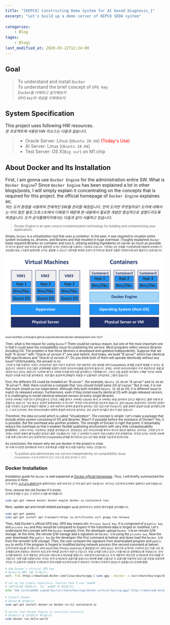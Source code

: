 ```yaml
---
title: "[KEPCO] Constructing Demo System for AI based Diagnosis_1"
excerpt: "Let's build up a demo server of KEPCO SEDA system"

categories:
    - Blog
tages:
    - Blogs
last_modified_at: 2020-03-22T12:24:00
---
```


## Goal
> To understand and install `Docker`  
> To understand the brief concept of `GPG key`  
> <small>*Docker를 이해하고 설치해보자*</small>  
> <small>*GPG key의 개념을 이해해보자*</small>

## System Specification
This project uses following HW resources.   
<small>*본 프로젝트에 사용된 HW 리소스는 다음과 같습니다.*</small>  

> - Oracle Server: Linux (`Ubuntu 20.04`) <span style="color:red">(Today's Use)</span>
> - AI Server: Linux (`Ubuntu 18.04`)
> - Test Server: OS X(`Big sur`) on M1 chip

## About Docker and Its Installation
First, I am gonna use `Docker Engine` for the administration entire SW. What is `Docker Engine`? Since `Docker Engine` has been explained a lot in other blogs/posts, I will simply explain it concentrating on the concepts that is required for this project. the official homepage of `Docker Engine` explaines as;  
<small>*저는 도커 환경을 사용하여 전체적인 SW를 관리할 예정입니다. 먼저 도커란 무엇일까요? 도커에 대해서는 이미 많은 블로그/포스트에서 다뤄왔기 때문에 본 내용에서 필요한 개념만 중심적으로 설명드리도록 하겠습니다. 도커 공식홈페이지에서는 다음과 같이 서울하고 있습니다.*<small>

> Docker Engine is an open source containerization technology for building and containerizing your applications. 

Simply, `Docker` is a *virtualization tool* that uses a *container*. In the past, it was required to virualize entire system including os, driveres, and libraries and that resulted in huge overhead. (Toughly explained) `Docker` loads required libraries on container and runs it, utilizing existing ingredients on server as much as possible.  
<small>*자 여기서 필요한 개념 위주로 쉽게 설명하면 도커는 *컨테이너*를 사용하는 *가상화도구*입니다. 기존에는 OS 전체를 가상화해야했기때문에 오버헤드가 상당했는데요, (거칠게 설명하면) 도커는 활용할 수 있는건 기존꺼를 최대한 쓰면서 추가적으로 필요한 것들만 컨테이너에 담아 돌린다고 보면 됩니다.*</small>

<img src="/images/2021-03-22-demo_system_1_fig1.png" alt="drawing" width="600"/>  
<small>[source](https://changhoi.github.io/posts/docker/docker-development-env-(1)/)*</small>

Then, what is the reason for using `Docker`? There could be various reason, but one of the most important one is that it could ease the compatibility issue for publishing the service. Most programs refers various libraries including OS. The problem is that *these libraries is developed and updated independently*. Suppose that we built *"A server"* with *"Oracle of version X"* one year before. And today, we build *"B server"* which has identical HW specificatons and *"Oracle of version X"*. Do you think both of them will operate identically without any issue? Unfortunately, the answer is no.  
<small>*그러면 도커를 이용하는 이유는 무엇일까요? 많은 이유가 있겠지만 가장 대표적인 것은 배포를 위한 Compatibility 문제를 손쉽게 해결할 수 있다는 점일겁니다. 대부분의 프로그램은 운영체제를 포함한 다양한 라이브러리들을 참조하게 될겁니다. 문제는 이러한 라이브러리들이 각각 독립적으로 개발/업데이트 되고 있다는 점입니다. 1년전에 제가 A 서버에 오라클 버전 X를 설치했다고 가정해봅시다. 그리고 오늘 동일한 하드웨어 스펙을 가진 B 서버에 똑같은 오라클 버전 X를 설치해보죠. 과연 둘은 동일하게 문제없이 작동할 수 있을까요? 안타깝게도 그렇지 않습니다.*</small> 

First, the different OS could be installed on *"B server"*. (for example, `Ubuntu 16.04` on *"A server"* and `18.04` on *"B server"*). Well, there could be a complain that *"you should install same OS of course."* But in real, it is not that much simple as our expectation. Although they both installed `Ubuntu 16.04` as OS, it is different issue to match its released version. Furthermore, even if they install exactly identical OS with single released version, it is challenging to install identical released version of every single libraries.  
<small>*먼저 B 서버에는 다른 OS가 깔려있을수도 있지요. (예를 들어 A 서버에는 Ubuntu 16이, B 서버에는 18일 설치되어 있다고 해봅시다.) 물론 이렇게 반문할수도 있습니다. *"OS 정도는 당연히 맞춰줘야하는거 아니야?"* 하지만 이게 생각만큼 단순하지 않습니다. 같은 Ubuntu 16일지라도 지속적인 업데이트를 거치면서 조금씩 변해왔기 때문에 그 세부 버전까지 완벽히 동일하게 설치하는 것은 조금 다른 이슈입니다. 설령 정확히 동일한 OS를 설치했다고해도 그 속의 드라이버, 여러 라이브러리들이 정확히 동일한 버전으로 설치되는 것은 상당히 번거롭고 변수가 많은 일입니다.*</small>

Therefore, the idea occured which is called *"Virualization"*. The concept is simple: Let's make a package that include entire system consisting of OS and libraries. Wasn't if possbile before the existance of Docker? Yes, it is possible. But the overhead was another problem. The strength of Docker is right that point: it remarkably reduce the overhead so that it enables flesible publishing environment with very little compatiasability problem.
<small>*그래서 우리는 가상화라는 방법을 생각해냅니다. 연관성있는 모든 라이브러리를 묶어서 하나의 세트로 배포하는 것이지요. 그러면 도커 이전에는 이러한 방법이 불가능했던 걸까요? 물론 가능했습니다. 다만 그 오버헤드가 상당히 부담스러웠던 것이 문제였지요. 하지만 도커는 이러한 오버헤드를 대폭 단축시켜서 보다 유연하지만 Compatibility문제를 획기적으로 감소시킨 배포 환경을 가능하게 한것이지요.*</small>

As conclusion, the reason why we use docker in the project is clear.  
<small>*자! 이제 다시한번 정리해보면 우리가 프로젝트를 수행할 때 도커를 이용하는 이유는 간단합니다.*</small>

> To publish and administrate our service independently on compatibility issue.  
> <small>*Compatibility 이슈에 얽매이지 않고 서비스를 배포/관리할 수 있다.*</small>

## Docker Installation
Installation guide for `Docker` is well explained at [*Docker official Homepage*](https://docs.docker.com/engine/install/). Thus, I will briefly summarized the process in here.  
<small>*도커 설치는 [도커 공식 홈페이지](https://docs.docker.com/engine/install/)에 설명되어있는 대로 따라가도 큰 무리 없이 설치 가능합니다. 여기서는 간단하게 요약해서 설명하고 넘어가겠습니다.*</small>

First, remove the old Docker if it exists.  
<small>*만약에 존재할 수 있는 구 버전의 도커를 제거해줍시다.*</small>
```bash
sudo apt-get remove docker docker-engine docker.io containerd runc
```

Next, update apt and install related packages
<small>*apt를 업데이트하고 관련된 패키지들을 설치해줍니다.*</small>
```bash
sudo apt-get update
sudo apt-get install apt-transport-https ca-certificates curl gnupg lsb-release
```

Then, Add Docker's official GPG key. GPG key means `GPU Privacy Guard key`. It is composed of a `public key` and `private key` and they  would be compared to inspect if the transfered data is forged or modified. Let's understand the concept with the `Docker` example. First, the developer upload `Docker S/W` on remote S/W storage. At this time, the remote S/W storage add a signature on `Docker S/W` using the `private key`. Now the user downloads the `public key` by the developer (the first command at below) and down load the `Docker S/W` from the remoteh S/W storage. Then, the user compare the signature from downloaded program and `public key` to verify if the program is forged or modified during network process (the second command at below).  
<small>*도커의 GPG key를 추가합니다. GPG key란 GNU Privacy Guard key의 줄임말입니다. GPG key는 개인키와 공개키로 구성되어 있고 이를 서로 대조해봄으로써 전달되는 데이터의 위조/조작 여부를 검사하기 위한 도구입니다. 마침 도커를 다루고 있으니 이를 예시로 설명해보도록 하겠습니다. 먼저 도커를 배포하는 도커 개발자는 원격 S/W 저장소에 도커S/W를 올립니다. 이때 원격 S/W저장소는 도커 개발자의 개인키로 도커S/W에 전자서명을 추가합니다. 이제 이를 다운받으려는 우리는 먼저 도커S/W의 공용키를 받습니다.(첫번째 명령) 다음으로 이 공용키를 이용하여 프로그램 다운을 요청하면 우리는 이 공용키와 다운받은 도커S/W의 전자서명을 비교하여 S/W가 네트워크 구간에서 조작되지 않았는지 검증합니다.(두번째 명령)*</small>
```bash
# Add Docker's official GPG key
# Docker의 GPG 키를 추가합니다.
curl -fsSL https://download.docker.com/linux/ubuntu/gpg | sudo gpg --dearmor -o /usr/share/keyrings/docker-archive-keyring.gpg

# set up the stable repository. Caution that I use 'amd64'
# 레퍼지토리를 세팅합니다. 저는 'amd64'에 해당합니다.
echo "deb [arch=amd64 signed-by=/usr/share/keyrings/docker-archive-keyring.gpg] https://download.docker.com/linux/ubuntu $(lsb_release -cs) stable" | sudo tee /etc/apt/sources.list.d/docker.list > /dev/null

# Install Docker
# Docker를 설치합니다.
sudo apt-get install docker-ce docker-ce-cli containerd.io

# verify that Docker Engine is installed correctly
# Docker가 잘 설치됐는지 확인합니다.
sudo docker run hello-world
```

